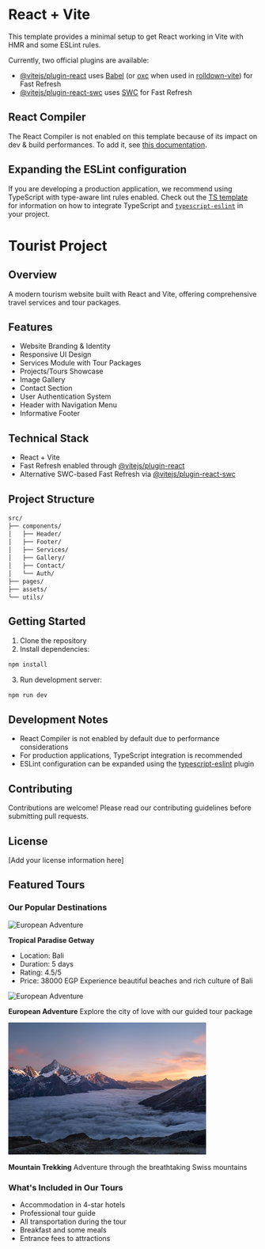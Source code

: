 # React + Vite

This template provides a minimal setup to get React working in Vite with HMR and some ESLint rules.

Currently, two official plugins are available:

- [@vitejs/plugin-react](https://github.com/vitejs/vite-plugin-react/blob/main/packages/plugin-react) uses [Babel](https://babeljs.io/) (or [oxc](https://oxc.rs) when used in [rolldown-vite](https://vite.dev/guide/rolldown)) for Fast Refresh
- [@vitejs/plugin-react-swc](https://github.com/vitejs/vite-plugin-react/blob/main/packages/plugin-react-swc) uses [SWC](https://swc.rs/) for Fast Refresh

## React Compiler

The React Compiler is not enabled on this template because of its impact on dev & build performances. To add it, see [this documentation](https://react.dev/learn/react-compiler/installation).

## Expanding the ESLint configuration

If you are developing a production application, we recommend using TypeScript with type-aware lint rules enabled. Check out the [TS template](https://github.com/vitejs/vite/tree/main/packages/create-vite/template-react-ts) for information on how to integrate TypeScript and [`typescript-eslint`](https://typescript-eslint.io) in your project.

# Tourist Project

## Overview

A modern tourism website built with React and Vite, offering comprehensive travel services and tour packages.

## Features

- Website Branding & Identity
- Responsive UI Design
- Services Module with Tour Packages
- Projects/Tours Showcase
- Image Gallery
- Contact Section
- User Authentication System
- Header with Navigation Menu
- Informative Footer

## Technical Stack

- React + Vite
- Fast Refresh enabled through [@vitejs/plugin-react](https://github.com/vitejs/vite-plugin-react/blob/main/packages/plugin-react)
- Alternative SWC-based Fast Refresh via [@vitejs/plugin-react-swc](https://github.com/vitejs/vite-plugin-react/blob/main/packages/plugin-react-swc)

## Project Structure

```
src/
├── components/
│   ├── Header/
│   ├── Footer/
│   ├── Services/
│   ├── Gallery/
│   ├── Contact/
│   └── Auth/
├── pages/
├── assets/
└── utils/
```

## Getting Started

1. Clone the repository
2. Install dependencies:

```bash
npm install
```

3. Run development server:

```bash
npm run dev
```

## Development Notes

- React Compiler is not enabled by default due to performance considerations
- For production applications, TypeScript integration is recommended
- ESLint configuration can be expanded using the [typescript-eslint](https://typescript-eslint.io) plugin

## Contributing

Contributions are welcome! Please read our contributing guidelines before submitting pull requests.

## License

[Add your license information here]

## Featured Tours

### Our Popular Destinations

![European Adventure](./tours-project/src/assets/bali-beach.avif)

**Tropical Paradise Getway**

- Location: Bali
- Duration: 5 days
- Rating: 4.5/5
- Price: 38000 EGP
  Experience beautiful beaches and rich culture of Bali

![European Adventure](./tours-project/src/assets/european-city.avif)

**European Adventure**
Explore the city of love with our guided tour package

![Mountain Trekking](./tours-project/src/assets/mountain-trek.jpg)

**Mountain Trekking**
Adventure through the breathtaking Swiss mountains

### What's Included in Our Tours

- Accommodation in 4-star hotels
- Professional tour guide
- All transportation during the tour
- Breakfast and some meals
- Entrance fees to attractions
